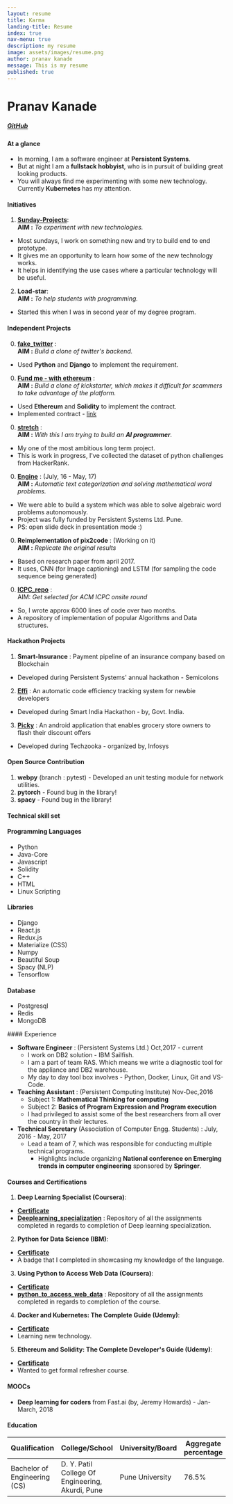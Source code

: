 ```yaml
---
layout: resume
title: Karma
landing-title: Resume
index: true
nav-menu: true
description: my resume
image: assets/images/resume.png
author: pranav kanade
message: This is my resume
published: true
---
```


# Pranav Kanade
##### <a href="{{ site.github_url }}" class="icon alt fa-github" target="_blank"><span class="label">GitHub</span></a>

#### At a glance

- In morning, I am a software engineer at **Persistent Systems**.
- But at night I am a **fullstack hobbyist**, who is in pursuit of building great looking products.
- You will always find me experimenting with some new technology. Currently **Kubernetes** has my attention.

#### Initiatives

1. **[Sunday-Projects](https://github.com/pskanade/sunday-projects)**:
  <br/>**AIM :** _To experiment with new technologies._
  - Most sundays, I work on something new and try to build end to end prototype.
  - It gives me an opportunity to learn how some of the new technology works.
  - It helps in identifying the use cases where a particular technology will be useful.
2. **Load-star**:
  <br/>**AIM :** _To help students with programming._
  - Started this when I was in second year of my degree program.

#### Independent Projects

0. **[fake_twitter](https://github.com/pskanade/fake_twitter)** :
  <br/>**AIM :** _Build a clone of twitter's backend._
  - Used **Python** and **Django** to implement the requirement.
0. **[Fund me - with ethereum](https://github.com/pskanade/fundMe-With-Ethereum)** :
  <br/>**AIM :** _Build a clone of kickstarter, which makes it difficult for scammers to take advantage of the platform._
  - Used **Ethereum** and **Solidity** to implement the contract.
  - Implemented contract - [link](https://github.com/pskanade/fundMe-With-Ethereum/blob/master/contracts/src/Campaign.sol)
0. **[stretch](https://github.com/pskanade/stretch)** :
  <br/>**AIM :** _With this I am trying to build an **AI programmer**._
  - My one of the most ambitious long term project.
  - This is work in progress, I've collected the dataset of python challenges from HackerRank.
0. **[Engine](https://docs.google.com/presentation/d/1xx47F7LHWmTFWdr02P0p4RaAAIR-18HG1jMigHAoAA0/edit?usp=sharing)** : (July, 16 - May, 17)
 <br/>**AIM :** _Automatic text categorization and solving mathematical word problems._
  - We were able to build a system which was able to solve algebraic word problems autonomously.
  - Project was fully funded by Persistent Systems Ltd. Pune.
  - PS: open slide deck in presentation mode :)
0. **Reimplementation of pix2code** : (Working on it)
  <br/>**AIM :** _Replicate the original results_
  - Based on research paper from april 2017.
  - It uses, CNN (for Image captioning) and LSTM (for sampling the code sequence being generated)
0. **[ICPC_repo](https://github.com/pskanade/ICPC_repo)** :
  <br/>AIM: _Get selected for ACM ICPC onsite round_
  - So, I wrote approx 6000 lines of code over two months.
  - A repository of implementation of popular Algorithms and Data structures.

#### Hackathon Projects

1. **Smart-Insurance** : Payment pipeline of an insurance company based on Blockchain
  - Developed during Persistent Systems' annual hackathon - Semicolons
2. **[Effi](https://github.com/pskanade/Effi-base)** : An automatic code efficiency tracking system for newbie developers
  - Developed during Smart India Hackathon - by, Govt. India.
3. **[Picky](https://github.com/pskanade/Infy_Hackathon)** : An android application that enables grocery store owners to flash their discount offers
  - Developed during Techzooka - organized by, Infosys

#### Open Source Contribution

1. **webpy** (branch : pytest) - Developed an unit testing module for network utilities.
2. **pytorch** - Found bug in the library!
3. **spacy** - Found bug in the library!

#### Technical skill set

<div class="row">
	<div class="4u 12u$(medium)">
  <h4>Programming Languages</h4>
		<ul>
     <li>Python</li>
     <li>Java-Core</li>
     <li>Javascript</li>
     <li>Solidity</li>
     <li>C++</li>
     <li>HTML</li>
     <li>Linux Scripting</li>
    </ul>
	</div>
	<div class="4u 12u$(medium)">
  <h4>Libraries</h4>
    <ul>
       <li>Django</li>
       <li>React.js</li>
       <li>Redux.js</li>
       <li>Materialize (CSS)</li>
       <li>Numpy</li>
       <li>Beautiful Soup</li>
       <li>Spacy (NLP)</li>
       <li>Tensorflow</li>
    </ul>
	</div>
	<div class="4u$ 12u$(medium)">
  <h4>Database</h4>
    <ul>
      <li>Postgresql</li>
      <li>Redis</li>
      <li>MongoDB</li>
    </ul>
	</div>
</div>
#### Experience

- **Software Engineer** : (Persistent Systems Ltd.) Oct,2017 - current
  - I work on DB2 solution - IBM Sailfish.
  - I am a part of team RAS. Which means we write a diagnostic tool for the appliance and DB2 warehouse.
  - My day to day tool box involves - Python, Docker, Linux, Git and VS-Code.
- **Teaching Assistant** : (Persistent Computing Institute) Nov-Dec,2016
  - Subject 1: **Mathematical Thinking for computing**
  - Subject 2: **Basics of Program Expression and Program execution**
  - I had privileged to assist some of the best researchers from all over the country in their lectures.
- **Technical Secretary** (Association of Computer Engg. Students) : July, 2016 - May, 2017
  - Lead a team of 7, which was responsible for conducting multiple technical programs.
    - Highlights include organizing **National conference on Emerging trends in computer engineering** sponsored by **Springer**.

#### Courses and Certifications

1. **Deep Learning Specialist (Coursera)**:
  - **[Certificate](https://www.coursera.org/account/accomplishments/specialization/certificate/9FCHTVXWYY38)**
  - **[Deeplearning_specialization](https://github.com/pskanade/Deeplearning_specialization)** : Repository of all the assignments completed in regards to completion of Deep learning specialization.
2. **Python for Data Science (IBM)**:
  - **[Certificate](https://www.youracclaim.com/badges/a873ae3c-fc66-4582-8876-0b5cfb94088d/)**
  - A badge that I completed in showcasing my knowledge of the language.
3. **Using Python to Access Web Data (Coursera)**:
  - **[Certificate](https://www.coursera.org/account/accomplishments/certificate/7YLF5NHQAREV)**
  - **[python_to_access_web_data](https://github.com/pskanade/python_to_access_web_data)** : Repository of all the assignments completed in regards to completion of the course.
4. **Docker and Kubernetes: The Complete Guide (Udemy)**:
  - **[Certificate](https://www.udemy.com/certificate/UC-JHTZV97G/)**
  - Learning new technology.
5. **Ethereum and Solidity: The Complete Developer's Guide (Udemy)**:
  - **[Certificate](https://www.udemy.com/certificate/UC-I0656O95/)**
  - Wanted to get formal refresher course.

#### MOOCs

- **Deep learning for coders** from Fast.ai (by, Jeremy Howards) - Jan-March, 2018

#### Education


| **Qualification**            | College/School                                   | University/Board | Aggregate percentage | Duration    |
| ---------------------------- | ------------------------------------------------ | ---------------- | -------------------- | ----------- |
| Bachelor of Engineering (CS) | D. Y. Patil College Of Engineering, Akurdi, Pune | Pune University  | 76.5%                | 2013 - 2017 |
